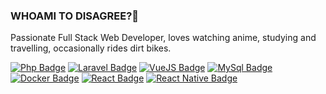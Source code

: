 ### WHOAMI TO DISAGREE?👋

Passionate Full Stack Web Developer, loves watching anime, studying and travelling, occasionally rides dirt bikes.

[![Php Badge](https://img.shields.io/badge/-PHP-777BB4?style=flat-square&logo=Debian&logoColor=white&link=https://php.net)](https://php.net)
[![Laravel Badge](https://img.shields.io/badge/-Laravel-FF2D20?style=flat-square&logo=Laravel&logoColor=white&link=https://laravel.com)](https://laravel.com)
[![VueJS Badge](https://img.shields.io/badge/-VueJS-4fc08d?style=flat-square&logo=Vue.js&logoColor=white&link=https://vuejs.org)](https://vuejs.org)
[![MySql Badge](https://img.shields.io/badge/-MySql-4479A1?style=flat-square&logo=MySql&logoColor=white&link=https://mysql.com)](https://mysql.com)
[![Docker Badge](https://img.shields.io/badge/-Docker-2496ED?style=flat-square&logo=Docker&logoColor=white&link=https://laravel.com)](https://www.docker.com/)
[![React Badge](https://img.shields.io/badge/-React-61DAFB?style=flat-square&logo=React&logoColor=white&link=https://react.org)](https://react.org)
[![React Native Badge](https://img.shields.io/badge/-ReactNative-61DAFB?style=flat-square&logo=React&logoColor=white&link=https://reactnative.dev)](https://reactnative.dev/)
